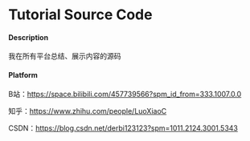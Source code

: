 # Tutorial Source Code

#### Description
我在所有平台总结、展示内容的源码

#### Platform
B站：https://space.bilibili.com/457739566?spm_id_from=333.1007.0.0

知乎：https://www.zhihu.com/people/LuoXiaoC

CSDN：https://blog.csdn.net/derbi123123?spm=1011.2124.3001.5343


